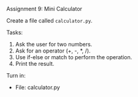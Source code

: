 Assignment 9: Mini Calculator

Create a file called `calculator.py`.

Tasks:
1. Ask the user for two numbers.
2. Ask for an operator (+, -, *, /).
3. Use if-else or match to perform the operation.
4. Print the result.

Turn in:
- File: calculator.py
